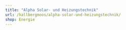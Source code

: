 ```yaml
---
title: "Alpha Solar- und Heizungstechnik"
url: /hallbergmoos/alpha-solar-und-heizungstechnik/
shop: Energie
---
```

